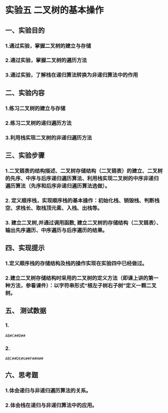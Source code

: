 # 实验五 二叉树的基本操作
## 一、实验目的
### 1.通过实验，掌握二叉树的建立与存储
### 2.通过实验，掌握二叉树的遍历方法
### 3.通过实验，了解栈在递归算法转换为非递归算法中的作用
## 二、实验内容
### 1.练习二叉树的建立与存储
### 2.练习二叉树的递归遍历方法
### 3.利用栈实现二叉树的非递归遍历方法
## 三、实验步骤
### 1.二叉链表的结构描述、二叉树存储结构（二叉链表）的建立、二叉树的先序、中序与后序递归遍历算法、利用栈实现二叉树的中序非递归遍历算法（先序和后序非递归遍历算法选做）。
### 2. 定义顺序栈，实现顺序栈的基本操作：初始化栈、销毁栈、判断栈空、求栈长、取栈顶元素、入栈、出栈等。
### 3. 建立二叉树,并通过调用函数, 建立二叉树的存储结构（二叉链表）、输出先序遍历、中序遍历与后序遍历的结果。
## 四、实现提示
### 1.定义顺序栈的存储结构及栈的操作实现在实验四中已经做过。
### 2.建立二叉树存储结构时采用的二叉树的定义方法（即课上讲的第一种方法，参看课件）：以字符串形式“根左子树右子树”定义一颗二叉树。
## 五、 测试数据
### 1.
```
AB#C##D##
```
### 2.
```
ABC##DE#G##F##H##
```
## 六、思考题
### 1.体会递归与非递归遍历算法的关系。
### 2.体会栈在递归与非递归算法中的应用。
